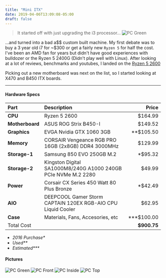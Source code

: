 ```yaml
---
title: "Mini ITX"
date: 2019-04-06T13:09:08-05:00
draft: false
---
```

> It started off with just upgrading the i3 processor...
![PC Green](/images/pcgreen.jpg)

...and turned into a bad a$$ custom built machine. My first debate was to buy a 3 year old i7 for ~$300 or get a fairly new `Ryzen 5` for half the cost. I've been an AMD fan for years but didn't have good experiences with bulldozer or the Ryzen 5 2400G (Didn't play well with Linux). After looking at a lot of reviews, benchmarks and youtubes, I landed on the [Ryzen 5 2600](https://www.amd.com/en/products/cpu/amd-ryzen-5-2600)

Picking out a new motherboard was next on the list, so I started looking at X470 and B450 ITX boards. 

---

#### Hardware Specs

| Part | Description | Price |
|:---- |:----------- | -----:|
| **CPU** | Ryzen 5 2600 | $164.99 |
| **Motherboard** | ASUS ROG Strix B450-I | $149.52 |
| **Graphics** | EVGA Nvidia GTX 1060 3GB | **$105.50 |
| **Memory** | CORSAIR Vengeance RGB PRO 16GB (2x8GB) DDR4 3000MHz | $129.99 |
| **Storage-1** | Samsung 850 EVO 250GB M.2 | *$95.32 |
| **Storage-2** | Kingston Digital SA1000M8/240G A1000 240GB PCIe NVMe M.2 2280 | $49.99 |
| **Power** | Corsair CX Series 450 Watt 80 Plus Bronze | *$42.49 |
| **AIO** | DEEPCOOL Gamer Storm CAPTAIN 120EX RGB-AIO CPU Liquid Cooler | $62.95 |
| **Case** | Materials, Fans, Accesories, etc | ***$100.00 |
| Total Cost || **$900.75** |

- *2016 Purchase\**
- *Used\*\**
- *Estimated\*\*\**

#### Pictures

![PC Green](/images/pcgreen.jpg)
![PC Front](/images/pcfront.jpg)
![PC Inside](/images/pcinside.jpg)
![PC Top](/images/pctop.jpg)

